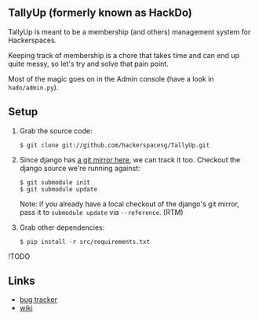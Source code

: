 TallyUp (formerly known as HackDo)
----------------------------------

TallyUp is meant to be a membership (and others) management system for Hackerspaces.

Keeping track of membership is a chore that takes time and can end up quite messy, so let's try and solve that pain point.

Most of the magic goes on in the Admin console (have a look in `hado/admin.py`).

Setup
-----

1. Grab the source code:

       $ git clone git://github.com/hackerspacesg/TallyUp.git

1. Since django has [a git mirror here](http://github.com/django/django), we can
   track it too. Checkout the django source we're running against:

       $ git submodule init
       $ git submodule update
  
   Note: if you already have a local checkout of the django's git mirror, pass
   it to `submodule update` via `--reference`. (RTM)
  
1. Grab other dependencies:

       $ pip install -r src/requirements.txt
     
!TODO

Links
-----

  - [bug tracker](https://www.pivotaltracker.com/projects/155751)
  - [wiki](http://hackerspacesg.pbworks.com/w/page/33279936/Project:-HackDo)
